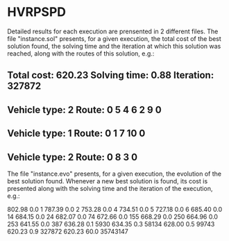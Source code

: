 # HVRPSPD
 
Detailed results for each execution are prensented in 2 different files. The
file "instance.sol" presents, for a given execution, the total cost of the best
solution found, the solving time and the iteration at which this solution was
reached, along with the routes of this solution, e.g.: 

Total cost:             620.23
Solving time:             0.88
Iteration:              327872
------------------------------
Vehicle type:  2
Route:             0    5    4    6    2    9    0
------------------------------
Vehicle type:  1
Route:             0    1    7   10    0
------------------------------
Vehicle type:  2
Route:             0    8    3    0
------------------------------

The file "instance.evo" presents, for a given execution, the evolution of the
best solution found. Whenever a new best solution is found, its cost is
presented along with the solving time and the iteration of the execution,
e.g.: 

  802.98   0.0              1
  787.39   0.0              2
  753.28   0.0              4
  734.51   0.0              5
  727.18   0.0              6
  685.40   0.0             14
  684.15   0.0             24
  682.07   0.0             74
  672.66   0.0            155
  668.29   0.0            250
  664.96   0.0            253
  641.55   0.0            387
  636.28   0.1           5930
  634.35   0.3          58134
  628.00   0.5          99743
  620.23   0.9         327872
  620.23  60.0       35743147